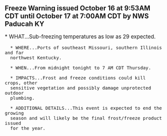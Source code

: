 <p>
   <h2>Freeze Warning issued October 16 at 9:53AM CDT until October 17 at 7:00AM CDT by NWS Paducah KY</h2>
   <div style="font-size:120%">* WHAT...Sub-freezing temperatures as low as 29 expected.
      
      * WHERE...Ports of southeast Missouri, southern Illinois and far
      northwest Kentucky.
      
      * WHEN...From midnight tonight to 7 AM CDT Thursday.
      
      * IMPACTS...Frost and freeze conditions could kill crops, other
      sensitive vegetation and possibly damage unprotected outdoor
      plumbing.
      
      * ADDITIONAL DETAILS...This event is expected to end the growing
      season and will likely be the final frost/freeze product issued
      for the year.
   </div>
</p>